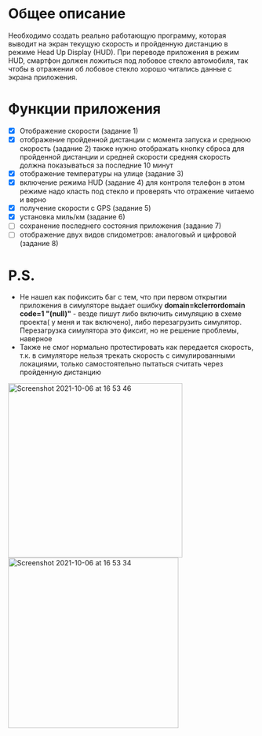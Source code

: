# Общее описание
 
Необходимо создать реально работающую программу, которая выводит на экран текущую скорость и пройденную дистанцию в режиме Head Up Display (HUD).
При переводе приложения в режим HUD, смартфон должен ложиться под лобовое стекло автомобиля, так чтобы в отражении об лобовое стекло хорошо читались данные с экрана приложения.

# Функции приложения

- [x] Отображение скорости (задание 1)
- [x] отображение пройденной дистанции с момента запуска и среднюю скорость (задание 2) также нужно отображать кнопку сброса для пройденной дистанции и средней скорости средняя скорость должна показываться за последние 10 минут
- [x] отображение температуры на улице (задание 3)
- [x] включение режима HUD (задание 4) для контроля телефон в этом режиме надо класть под стекло и проверять что отражение читаемо и верно
- [x] получение скорости с GPS (задание 5)
- [x] установка миль/км (задание 6)
- [ ] сохранение последнего состояния приложения (задание 7) 
- [ ] отображение двух видов спидометров: аналоговый и цифровой (задание 8)

# P.S.
* Не нашел как пофиксить баг с тем, что при первом открытии приложения в симуляторе выдает ошибку **domain=kclerrordomain code=1 "(null)"** - везде пишут либо включить симуляцию в схеме проекта( у меня и так включено), либо перезагрузить симулятор. Перезагрузка симулятора это фиксит, но не решение проблемы, наверное
* Также не смог нормально протестировать как передается скорость, т.к. в симуляторе нельзя трекать скорость с симулированными локациями, только самостоятельно пытаться считать через пройденную дистанцию

<img width="355" alt="Screenshot 2021-10-06 at 16 53 46" src="https://user-images.githubusercontent.com/43619507/136206181-d8e4ca74-0a19-422e-8a22-1f0c1dfb3ddd.png">
<img width="347" alt="Screenshot 2021-10-06 at 16 53 34" src="https://user-images.githubusercontent.com/43619507/136206208-3559d04c-c06b-4b64-971e-77ff7173f9a1.png">
